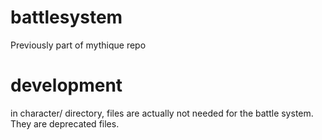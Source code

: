 # battlesystem
Previously part of mythique repo

# development
in character/ directory, files are actually not needed for the battle system. They are deprecated files.